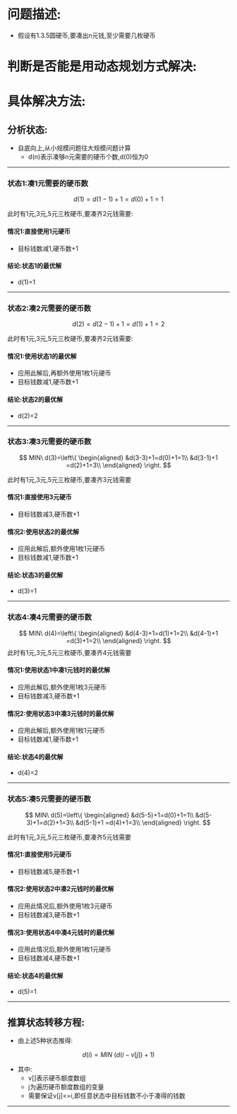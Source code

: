 # 问题描述:

- 假设有1.3.5圆硬币,要凑出n元钱,至少需要几枚硬币

# 判断是否能是用动态规划方式解决:



# 具体解决方法:

## 分析状态:

- 自底向上,从小规模问题往大规模问题计算
  - d(n)表示凑够n元需要的硬币个数,d(0)恒为0

----------------

### 状态1:凑1元需要的硬币数

$$
d(1)=d(1-1)+1=d(0)+1=1
$$

此时有1元,3元,5元三枚硬币,要凑齐2元钱需要:

#### 情况1:直接使用1元硬币

- 目标钱数减1,硬币数+1

#### 结论:状态1的最优解

- d(1)=1

---------------------------------------------------------------

### 状态2:凑2元需要的硬币数

$$
d(2)=d(2-1)+1 =d(1)+1=2
$$

此时有1元,3元,5元三枚硬币,要凑齐2元钱需要:

#### 情况1:使用状态1的最优解

- 应用此解后,再额外使用1枚1元硬币
- 目标钱数减1,硬币数+1

#### 结论:状态2的最优解

- d(2)=2

-----------

### 状态3:凑3元需要的硬币数

$$
MIN\ d(3)=\left\{
	\begin{aligned}
	&d(3-3)+1=d(0)+1=1\\
	&d(3-1)+1 =d(2)+1=3\\
    \end{aligned}
    \right.
$$

此时有1元,3元,5元三枚硬币,要凑齐3元钱需要

#### 情况1:直接使用3元硬币

- 目标钱数减3,硬币数+1

#### 情况2:使用状态2的最优解

- 应用此解后,额外使用1枚1元硬币
- 目标钱数减1,硬币数+1

#### 结论:状态3的最优解

- d(3)=1

-----

### 状态4:凑4元需要的硬币数


$$
MIN\ d(4)=\left\{
	\begin{aligned}
	&d(4-3)+1=d(1)+1=2\\
	&d(4-1)+1 =d(3)+1=2\\
    \end{aligned}
    \right.
$$
此时有1元,3元,5元三枚硬币,要凑齐4元钱需要

#### 情况1:使用状态1中凑1元钱时的最优解

- 应用此解后,额外使用1枚3元硬币
- 目标钱数减3,硬币数+1

#### 情况2:使用状态3中凑3元钱时的最优解

- 应用此解后,额外使用1枚1元硬币
- 目标钱数减1,硬币数+1

#### 结论:状态4的最优解

- d(4)=2

-----

### 状态5:凑5元需要的硬币数

$$
MIN\ d(5)=\left\{
	\begin{aligned}
	&d(5-5)+1=d(0)+1=1\\
    &d(5-3)+1=d(2)+1=3\\
	&d(5-1)+1 =d(4)+1=3\\
    \end{aligned}
    \right.
$$

此时有1元,3元,5元三枚硬币,要凑齐5元钱需要

#### 情况1:直接使用5元硬币

- 目标钱数减5,硬币数+1

#### 情况2:使用**状态2中凑2元钱**时的最优解

- 应用此情况后,额外使用1枚3元硬币
- 目标钱数减3,硬币数+1

#### 情况3:使用**状态4中凑4元钱**时的最优解

- 应用此情况后,额外使用1枚1元硬币
- 目标钱数减4,硬币数+1

#### 结论:状态4的最优解

- d(5)=1

----

## 推算状态转移方程:

- 由上述5种状态推得:

$$
d(i)=MIN\ ({d(i-v[j])+1})
$$

- 其中:
  - v[]表示硬币额度数组
  - j为遍历硬币额度数组的变量
  - 需要保证v[j]<=i,即任意状态中目标钱数不小于凑得的钱数

----



